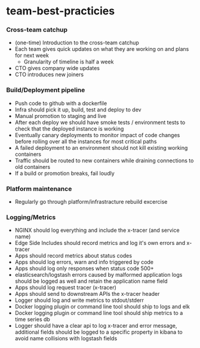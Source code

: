 # team-best-practicies

### Cross-team catchup

- (one-time) Introduction to the cross-team catchup
- Each team gives quick updates on what they are working on and plans for next week
   - Granularity of timeline is half a week
- CTO gives company wide updates
- CTO introduces new joiners

### Build/Deployment pipeline
- Push code to github with a dockerfile
- Infra should pick it up, build, test and deploy to dev
- Manual promotion to staging and live
- After each deploy we should have smoke tests / environment tests to check that the deployed instance is working
- Eventually canary deployments to monitor impact of code changes before rolling over all the instances for most critical paths
- A failed deployment to an environment should not kill existing working containers
- Traffic should be routed to new containers while draining connections to old containers
- If a build or promotion breaks, fail loudly

### Platform maintenance
- Regularly go through platform/infrastracture rebuild excercise

### Logging/Metrics
- NGINX should log everything and include the x-tracer (and service name)
- Edge Side Includes should record metrics and log it's own errors and x-tracer
- Apps should record metrics about status codes
- Apps should log errors, warn and info triggered by code
- Apps should log only responses when status code 500+
- elasticsearch/logstash errors caused by malformed application logs should be logged as well and retain the application name field
- Apps should log request tracer (x-tracer)
- Apps should send to downstream APIs the x-tracer header
- Logger should log and write metrics to stdout/stderr
- Docker logging plugin or command line tool should ship to logs and elk
- Docker logging plugin or command line tool should ship metrics to a time series db
- Logger should have a clear api to log x-tracer and error message, additional fields should be logged to a specific property in kibana to avoid name collisions with logstash fields
